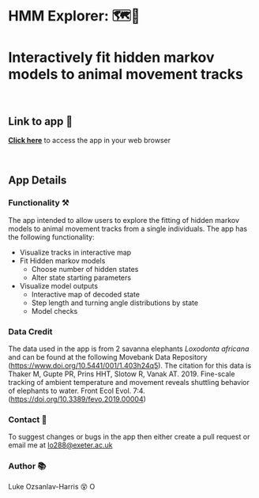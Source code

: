 # HMM Explorer: 🗺️🦅
# Interactively fit hidden markov models to animal movement tracks

<br/>

## Link to app 🔗
[**Click here**](https://lukeozsanlav.shinyapps.io/hmm_explorer/) to access the app in your web browser

<br/>

## App Details
### Functionality ⚒️
The app intended to allow users to explore the fitting of hidden markov models to animal movement tracks from a single individuals. The app has the following functionality:
* Visualize tracks in interactive map
* Fit Hidden markov models
  * Choose number of hidden states
  * Alter state starting parameters
* Visualize model outputs
  * Interactive map of decoded state
  * Step length and turning angle distributions by state
  * Model checks
  
### Data Credit
The data used in the app is from 2 savanna elephants *Loxodonta africana* and can be found at the following Movebank Data Repository (https://www.doi.org/10.5441/001/1.403h24q5). The citation for this data is Thaker M, Gupte PR, Prins HHT, Slotow R, Vanak AT. 2019. Fine-scale tracking of ambient temperature and movement reveals shuttling behavior of elephants to water. Front Ecol Evol. 7:4. (https://doi.org/10.3389/fevo.2019.00004)

### Contact 📧
To suggest changes or bugs in the app then either create a pull request or email me at lo288@exeter.ac.uk

### Author 📚
Luke Ozsanlav-Harris :dizzy_face: <a itemprop="sameAs" content="https://orcid.org/0000-0003-3889-6722" href="https://orcid.org/0000-0003-3889-6722" target="orcid.widget" rel="me noopener noreferrer" style="vertical-align:top;"><img src="https://orcid.org/sites/default/files/images/orcid_16x16.png" alt="ORCID iD icon" style="width:1em;margin-right:.5em;"/></a>




